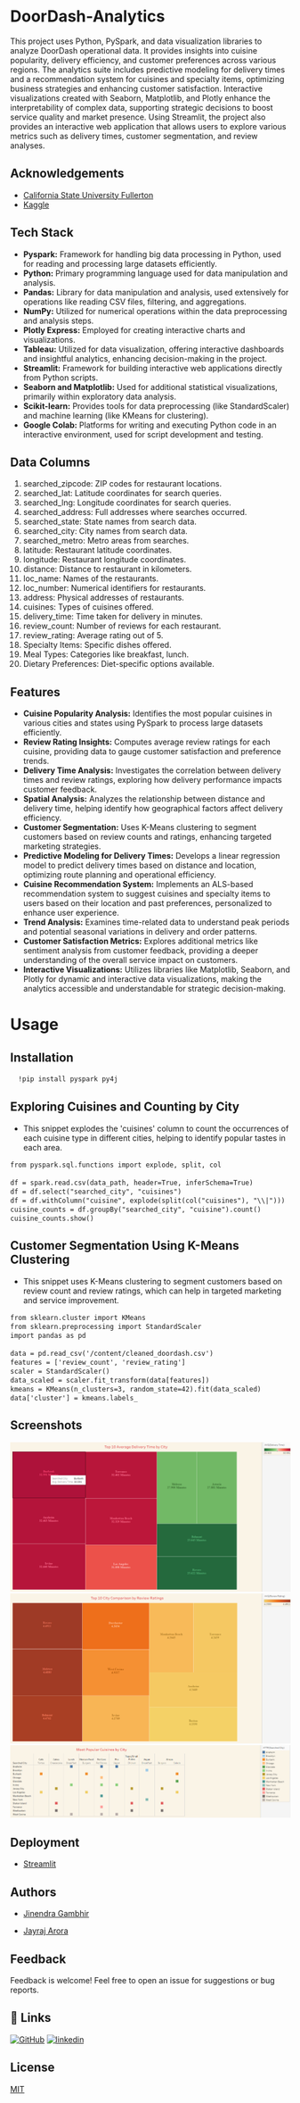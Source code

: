 
# DoorDash-Analytics

This project uses Python, PySpark, and data visualization libraries to analyze DoorDash operational data. It provides insights into cuisine popularity, delivery efficiency, and customer preferences across various regions. The analytics suite includes predictive modeling for delivery times and a recommendation system for cuisines and specialty items, optimizing business strategies and enhancing customer satisfaction. Interactive visualizations created with Seaborn, Matplotlib, and Plotly enhance the interpretability of complex data, supporting strategic decisions to boost service quality and market presence. Using Streamlit, the project also provides an interactive web application that allows users to explore various metrics such as delivery times, customer segmentation, and review analyses.



## Acknowledgements

 - [California State University Fullerton](https://www.fullerton.edu/)
 - [Kaggle](https://www.kaggle.com/datasets/polartech/doordash-restaurant-data)

## Tech Stack

* **Pyspark:** Framework for handling big data processing in Python, used for reading and processing large datasets efficiently.
* **Python:** Primary programming language used for data manipulation and analysis.
* **Pandas:** Library for data manipulation and analysis, used extensively for operations like reading CSV files, filtering, and aggregations.
* **NumPy:** Utilized for numerical operations within the data preprocessing and analysis steps.
* **Plotly Express:** Employed for creating interactive charts and visualizations.
* **Tableau:** Utilized for data visualization, offering interactive dashboards and insightful analytics, enhancing decision-making in the project.
* **Streamlit:** Framework for building interactive web applications directly from Python scripts.
* **Seaborn and Matplotlib:** Used for additional statistical visualizations, primarily within exploratory data analysis.
* **Scikit-learn:** Provides tools for data preprocessing (like StandardScaler) and machine learning (like KMeans for clustering).
* **Google Colab:** Platforms for writing and executing Python code in an interactive environment, used for script development and testing.

## Data Columns
1. searched_zipcode: ZIP codes for restaurant locations.
2. searched_lat: Latitude coordinates for search queries.
3. searched_lng: Longitude coordinates for search queries.
4. searched_address: Full addresses where searches occurred.
5. searched_state: State names from search data.
6. searched_city: City names from search data.
7. searched_metro: Metro areas from searches.
8. latitude: Restaurant latitude coordinates.
9. longitude: Restaurant longitude coordinates.
10. distance: Distance to restaurant in kilometers.
11. loc_name: Names of the restaurants.
12. loc_number: Numerical identifiers for restaurants.
13. address: Physical addresses of restaurants.
14. cuisines: Types of cuisines offered.
15. delivery_time: Time taken for delivery in minutes.
16. review_count: Number of reviews for each restaurant.
17. review_rating: Average rating out of 5.
18. Specialty Items: Specific dishes offered.
19. Meal Types: Categories like breakfast, lunch.
20. Dietary Preferences: Diet-specific options available.
  
## Features

* **Cuisine Popularity Analysis:** Identifies the most popular cuisines in various cities and states using PySpark to process large datasets efficiently.
* **Review Rating Insights:** Computes average review ratings for each cuisine, providing data to gauge customer satisfaction and preference trends.
* **Delivery Time Analysis:** Investigates the correlation between delivery times and review ratings, exploring how delivery performance impacts customer feedback.
* **Spatial Analysis:** Analyzes the relationship between distance and delivery time, helping identify how geographical factors affect delivery efficiency.
* **Customer Segmentation:** Uses K-Means clustering to segment customers based on review counts and ratings, enhancing targeted marketing strategies.
* **Predictive Modeling for Delivery Times:** Develops a linear regression model to predict delivery times based on distance and location, optimizing route planning and operational efficiency.
* **Cuisine Recommendation System:** Implements an ALS-based recommendation system to suggest cuisines and specialty items to users based on their location and past preferences, personalized to enhance user experience.
* **Trend Analysis:** Examines time-related data to understand peak periods and potential seasonal variations in delivery and order patterns.
* **Customer Satisfaction Metrics:** Explores additional metrics like sentiment analysis from customer feedback, providing a deeper understanding of the overall service impact on customers.
* **Interactive Visualizations:** Utilizes libraries like Matplotlib, Seaborn, and Plotly for dynamic and interactive data visualizations, making the analytics accessible and understandable for strategic decision-making.


# Usage

## Installation
```bash
  !pip install pyspark py4j
```
## Exploring Cuisines and Counting by City

- This snippet explodes the 'cuisines' column to count the occurrences of each cuisine type in different cities, helping to identify popular tastes in each area.

```PySpark
from pyspark.sql.functions import explode, split, col

df = spark.read.csv(data_path, header=True, inferSchema=True)
df = df.select("searched_city", "cuisines")
df = df.withColumn("cuisine", explode(split(col("cuisines"), "\\|")))
cuisine_counts = df.groupBy("searched_city", "cuisine").count()
cuisine_counts.show()
```
## Customer Segmentation Using K-Means Clustering
- This snippet uses K-Means clustering to segment customers based on review count and review ratings, which can help in targeted marketing and service improvement.
```PySpark
from sklearn.cluster import KMeans
from sklearn.preprocessing import StandardScaler
import pandas as pd

data = pd.read_csv('/content/cleaned_doordash.csv')
features = ['review_count', 'review_rating']
scaler = StandardScaler()
data_scaled = scaler.fit_transform(data[features])
kmeans = KMeans(n_clusters=3, random_state=42).fit(data_scaled)
data['cluster'] = kmeans.labels_
```


## Screenshots

![App Screenshot](https://github.com/Jinendra-Gambhir/DoorDash-Analytics/blob/main/Tableau/Average%20Delivery%20Time%20by%20City.png)
![App Screenshot](https://github.com/Jinendra-Gambhir/DoorDash-Analytics/blob/main/Tableau/City%20Comparison.png)
![App Screenshot](https://github.com/Jinendra-Gambhir/DoorDash-Analytics/blob/main/Tableau/Popular%20cuisines%20by%20city.png)


## Deployment

- [Streamlit](https://doordash-analytics.streamlit.app/)

## Authors

- [Jinendra Gambhir](https://www.github.com/Jinendra-Gambhir)

- [Jayraj Arora](https://github.com/JAYRAJARORA)


## Feedback

Feedback is welcome! Feel free to open an issue for suggestions or bug reports.


## 🔗 Links
[![GitHub](https://img.shields.io/badge/my_portfolio-000?style=for-the-badge&logo=ko-fi&logoColor=white)](github.com/Jinendra-Gambhir/)
[![linkedin](https://img.shields.io/badge/linkedin-0A66C2?style=for-the-badge&logo=linkedin&logoColor=white)](https://www.linkedin.com/in/jinendragambhir/)

## License

[MIT](https://choosealicense.com/licenses/mit/)

